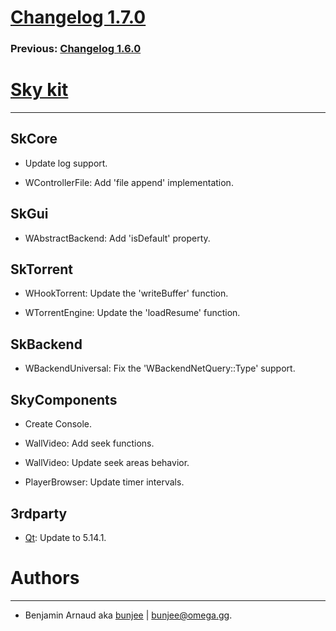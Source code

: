 # [Changelog 1.7.0](http://omega.gg/Sky/changes/1.7.0.html)

### Previous: [Changelog 1.6.0](1.6.0.html)

# [Sky kit](http://omega.gg/Sky)
---

## SkCore

- Update log support.

- WControllerFile: Add 'file append' implementation.


## SkGui

- WAbstractBackend: Add 'isDefault' property.


## SkTorrent

- WHookTorrent: Update the 'writeBuffer' function.

- WTorrentEngine: Update the 'loadResume' function.


## SkBackend

- WBackendUniversal: Fix the 'WBackendNetQuery::Type' support.


## SkyComponents

- Create Console.

- WallVideo: Add seek functions.

- WallVideo: Update seek areas behavior.

- PlayerBrowser: Update timer intervals.


## 3rdparty

- [Qt](http://download.qt.io/official_releases/qt): Update to 5.14.1.


# Authors
---

- Benjamin Arnaud aka [bunjee](http://bunjee.me) | <bunjee@omega.gg>.
